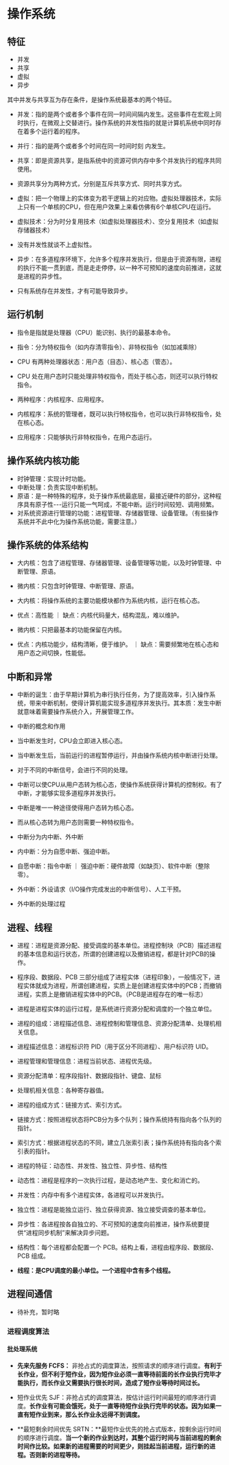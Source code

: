 # 操作系统

## 特征
+ 并发
+ 共享
+ 虚拟
+ 异步

其中并发与共享互为存在条件，是操作系统最基本的两个特征。

+ 并发：指的是两个或者多个事件在同一时间间隔内发生。这些事件在宏观上同时执行，在微观上交替进行。操作系统的并发性指的就是计算机系统中同时存在着多个运行着的程序。
+ 并行：指的是两个或者多个时间在同一时间时刻 内发生。

+ 共享：即是资源共享，是指系统中的资源可供内存中多个并发执行的程序共同使用。
+ 资源共享分为两种方式，分别是互斥共享方式、同时共享方式。

+ 虚拟：把一个物理上的实体变为若干逻辑上的对应物。虚拟处理器技术，实际上只有一个单核的CPU，但在用户效果上来看仿佛有6个单核CPU在运行。
+ 虚拟技术：分为时分复用技术（如虚拟处理器技术）、空分复用技术（如虚拟存储器技术）
+ 没有并发性就谈不上虚拟性。

+ 异步：在多道程序环境下，允许多个程序并发执行，但是由于资源有限，进程的执行不能一贯到底，而是走走停停，以一种不可预知的速度向前推进，这就是进程的异步性。
+ 只有系统存在并发性，才有可能导致异步。

## 运行机制
+ 指令是指就是处理器（CPU）能识别、执行的最基本命令。
+ 指令：分为特权指令（如内存清零指令）、非特权指令（如加减乘除）

+ CPU 有两种处理器状态：用户态（目态）、核心态（管态）。
+ CPU 处在用户态时只能处理非特权指令，而处于核心态，则还可以执行特权指令。

+ 两种程序：内核程序、应用程序。
+ 内核程序：系统的管理者，既可以执行特权指令，也可以执行非特权指令，处在核心态。
+ 应用程序：只能够执行非特权指令，在用户态运行。

## 操作系统内核功能
+ 时钟管理：实现计时功能。
+ 中断处理：负责实现中断机制。
+ 原语：是一种特殊的程序，处于操作系统最底层，最接近硬件的部分，这种程序具有原子性---运行只能一气呵成，不能中断。运行时间较短、调用频繁。
+ 对系统资源进行管理的功能：进程管理、存储器管理、设备管理。（有些操作系统并不此中化为操作系统功能，需要注意。）

## 操作系统的体系结构
+ 大内核：包含了进程管理、存储器管理、设备管理等功能，以及时钟管理、中断管理、原语。
+ 微内核：只包含时钟管理、中断管理、原语。

+ 大内核：将操作系统的主要功能模块都作为系统内核，运行在核心态。
+ 优点：高性能  ｜ 缺点：内核代码量大，结构混乱，难以维护。

+ 微内核：只把最基本的功能保留在内核。
+ 优点：内核功能少，结构清晰，便于维护。 ｜ 缺点：需要频繁地在核心态和用户态之间切换，性能低。

## 中断和异常
+ 中断的诞生：由于早期计算机为串行执行任务，为了提高效率，引入操作系统，带来中断机制，使得计算机能实现多道程序并发执行。其本质：发生中断就意味着需要操作系统介入，开展管理工作。

+ 中断的概念和作用
+ 当中断发生时，CPU会立即进入核心态。
+ 当中断发生后，当前运行的进程暂停运行，并由操作系统内核中断进行处理。
+ 对于不同的中断信号，会进行不同的处理。
+ 中断可以使CPU从用户态转为核心态，使操作系统获得计算机的控制权。有了中断，才能够实现多道程序并发执行。
+ 中断是唯一一种途径使得用户态转为核心态。
+ 而从核心态转为用户态则需要一种特权指令。 

+ 中断分为内中断、外中断
+ 内中断：分为自愿中断、强迫中断。
+ 自愿中断：指令中断  ｜ 强迫中断：硬件故障（如缺页）、软件中断（整除零）。
+ 外中断：外设请求（I/O操作完成发出的中断信号）、人工干预。
+ 外中断的处理过程

## 进程、线程 
+ 进程：进程是资源分配、接受调度的基本单位。进程控制块（PCB）描述进程的基本信息和运行状态，所谓的创建进程以及撤销进程，都是针对PCB的操作。
+ 程序段、数据段、PCB 三部分组成了进程实体（进程印象），一般情况下，进程实体就成为进程，所谓创建进程，实质上是创建进程实体中的PCB；而撤销进程，实质上是撤销进程实体中的PCB。（PCB是进程存在的唯一标志）
+ 进程是进程实体的运行过程，是系统进行资源分配和调度的一个独立单位。

+ 进程的组成：进程描述信息、进程控制和管理信息、资源分配清单、处理机相关信息。
+ 进程描述信息：进程标识符 PID（用于区分不同进程）、用户标识符 UID。
+ 进程管理和管理信息：进程当前状态、进程优先级。
+ 资源分配清单：程序段指针、数据段指针、键盘、鼠标
+ 处理机相关信息：各种寄存器值。

+ 进程的组成方式：链接方式、索引方式。
+ 链接方式：按照进程状态将PCB分为多个队列；操作系统持有指向各个队列的指针。
+ 索引方式：根据进程状态的不同，建立几张索引表；操作系统持有指向各个索引表的指针。

+ 进程的特征：动态性、并发性、独立性、异步性、结构性
+ 动态性：进程是程序的一次执行过程，是动态地产生、变化和消亡的。
+ 并发性：内存中有多个进程实体，各进程可以并发执行。
+ 独立性：进程是能独立运行、独立获得资源、独立接受调查的基本单位。
+ 异步性：各进程按各自独立的、不可预知的速度向前推进，操作系统要提供“进程同步机制”来解决异步问题。
+ 结构性：每个进程都会配置一个 PCB。结构上看，进程由程序段、数据段、PCB 组成。

- **线程：是CPU调度的最小单位。一个进程中含有多个线程。**



## 进程间通信

- 待补充，暂时略



### 进程调度算法



#### 批处理系统

- **先来先服务 FCFS：** 非抢占式的调度算法，按照请求的顺序进行调度。**有利于长作业，但不利于短作业，因为短作业必须一直等待前面的长作业执行完毕才能执行，而长作业又需要执行很长时间，造成了短作业等待时间过长。**
- 短作业优先 SJF：非抢占式的调度算法，按估计运行时间最短的顺序进行调度。**长作业有可能会饿死，处于一直等待短作业执行完毕的状态。因为如果一直有短作业到来，那么长作业永远得不到调度。**

- **最短剩余时间优先 SRTN：**最短作业优先的抢占式版本，按剩余运行时间的顺序进行调度。**当一个新的作业到达时，其整个运行时间与当前进程的剩余时间作比较。如果新的进程需要的时间更少，则挂起当前进程，运行新的进程。否则新的进程等待。**

 





